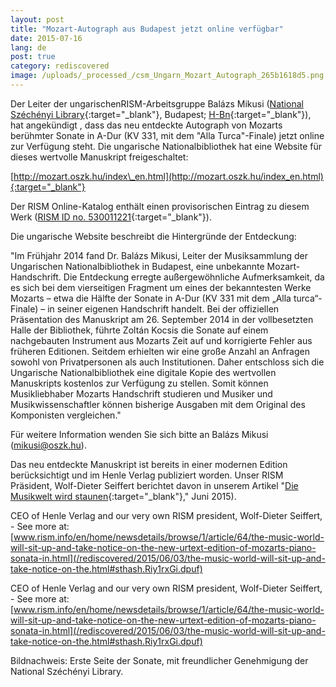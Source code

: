 ```yaml
---
layout: post
title: "Mozart-Autograph aus Budapest jetzt online verfügbar"
date: 2015-07-16
lang: de
post: true
category: rediscovered
image: /uploads/_processed_/csm_Ungarn_Mozart_Autograph_265b1618d5.png
---
```



Der Leiter der ungarischenRISM-Arbeitsgruppe Balázs Mikusi ([National Széchényi Library](http://regi.oszk.hu/index_en.htm){:target="_blank"}, Budapest; [H-Bn](https://opac.rism.info/search?View=rism&siglum=H-Bn){:target="_blank"}), hat angekündigt , dass das neu entdeckte Autograph von Mozarts berühmter Sonate in A-Dur (KV 331, mit dem "Alla Turca"-Finale) jetzt online zur Verfügung steht. Die ungarische Nationalbibliothek hat eine Website für dieses wertvolle Manuskript freigeschaltet:

[http://mozart.oszk.hu/index\_en.html](http://mozart.oszk.hu/index_en.html){:target="_blank"}

Der RISM Online-Katalog enthält einen provisorischen Eintrag zu diesem Werk ([RISM ID no. 530011221](https://opac.rism.info/search?id=530011221){:target="_blank"}).

Die ungarische Website beschreibt die Hintergründe der Entdeckung:

"Im Frühjahr 2014 fand Dr. Balázs Mikusi, Leiter der Musiksammlung der Ungarischen Nationalbibliothek in Budapest, eine unbekannte Mozart-Handschrift. Die Entdeckung erregte außergewöhnliche Aufmerksamkeit, da es sich bei dem vierseitigen Fragment um eines der bekanntesten Werke Mozarts – etwa die Hälfte der Sonate in A-Dur (KV 331 mit dem „Alla turca“-Finale) – in seiner eigenen Handschrift handelt. Bei der offiziellen Präsentation des Manuskript am 26. September 2014 in der vollbesetzten Halle der Bibliothek, führte Zoltán Kocsis die Sonate auf einem nachgebauten Instrument aus Mozarts Zeit auf und korrigierte Fehler aus früheren Editionen. Seitdem erhielten wir eine große Anzahl an Anfragen sowohl von Privatpersonen als auch Institutionen. Daher entschloss sich die Ungarische Nationalbibliothek eine digitale Kopie des wertvollen Manuskripts kostenlos zur Verfügung zu stellen. Somit können Musikliebhaber Mozarts Handschrift studieren und Musiker und Musikwissenschaftler können bisherige Ausgaben mit dem Original des Komponisten vergleichen."

Für weitere Information wenden Sie sich bitte an Balázs Mikusi ([mikusi@oszk.hu](mailto:mikusi@oszk.hu)).

Das neu entdeckte Manuskript ist bereits in einer modernen Edition berücksichtigt und im Henle Verlag publiziert worden. Unser RISM Präsident, Wolf-Dieter Seiffert berichtet davon in unserem Artikel "[Die Musikwelt wird staunen](http://www.rism.info/de/home/newsdetails/browse/1/article/64/the-music-world-will-sit-up-and-take-notice-on-the-new-urtext-edition-of-mozarts-piano-sonata-in.html){:target="_blank"}," Juni 2015).

CEO of Henle Verlag and our very own RISM president, Wolf-Dieter Seiffert, - See more at: [www.rism.info/en/home/newsdetails/browse/1/article/64/the-music-world-will-sit-up-and-take-notice-on-the-new-urtext-edition-of-mozarts-piano-sonata-in.html](/rediscovered/2015/06/03/the-music-world-will-sit-up-and-take-notice-on-the.html#sthash.Riy1rxGi.dpuf)

CEO of Henle Verlag and our very own RISM president, Wolf-Dieter Seiffert, - See more at: [www.rism.info/en/home/newsdetails/browse/1/article/64/the-music-world-will-sit-up-and-take-notice-on-the-new-urtext-edition-of-mozarts-piano-sonata-in.html](/rediscovered/2015/06/03/the-music-world-will-sit-up-and-take-notice-on-the.html#sthash.Riy1rxGi.dpuf)





Bildnachweis: Erste Seite der Sonate, mit freundlicher Genehmigung der National Széchényi Library.



<script type="text/javascript">var switchTo5x=true;</script><script type="text/javascript" src="http://w.sharethis.com/button/buttons.js"></script><script type="text/javascript">stLight.options({publisher: "9b601438-1ce1-49d8-bfd7-9cff5df54c17", doNotHash: false, doNotCopy: false, hashAddressBar: false});</script>